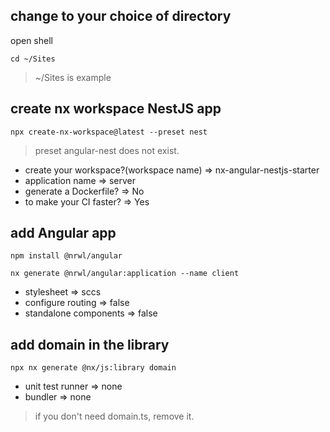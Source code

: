 ## change to your choice of directory
open shell
```
cd ~/Sites
```
> ~/Sites is example

## create nx workspace NestJS app
```
npx create-nx-workspace@latest --preset nest
```
> preset angular-nest does not exist.

- create your workspace?(workspace name) => nx-angular-nestjs-starter
- application name => server
- generate a Dockerfile? => No
- to make your CI faster? => Yes

## add Angular app
```
npm install @nrwl/angular
```
```
nx generate @nrwl/angular:application --name client
```
- stylesheet => sccs
- configure routing => false
- standalone components => false

## add domain in the library
```
npx nx generate @nx/js:library domain
```
- unit test runner => none
- bundler => none

> if you don't need domain.ts, remove it.